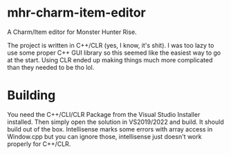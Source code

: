 # mhr-charm-item-editor
A Charm/Item editor for Monster Hunter Rise.

The project is written in C++/CLR (yes, I know, it's shit). I was too lazy to use some proper C++ GUI library so this seemed like the easiest way to go at the start.
Using CLR ended up making things much more complicated than they needed to be tho lol.

# Building
You need the C++/CLI/CLR Package from the Visual Studio Installer installed. Then simply open the solution in VS2019/2022 and build. It should build out of the box.
Intellisense marks some errors with array access in Window.cpp but you can ignore those, intellisense just doesn't work properly for C++/CLR.
